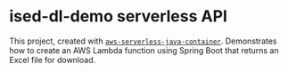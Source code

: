# ised-dl-demo serverless API
This project, created with [`aws-serverless-java-container`](https://github.com/aws/serverless-java-container). Demonstrates how to create an AWS Lambda function using Spring Boot that returns an Excel file for download.